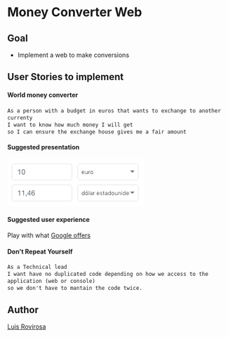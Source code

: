 # Money Converter Web

## Goal
- Implement a web to make conversions 

## User Stories to implement
#### World money converter
    As a person with a budget in euros that wants to exchange to another currenty
    I want to know how much money I will get
    so I can ensure the exchange house gives me a fair amount 

#### Suggested presentation

![](sample-exchange.png)

#### Suggested user experience

Play with what [Google offers](https://www.google.com/search?q=10+euro+to+usd)

#### Don't Repeat Yourself
    As a Technical lead
    I want have no duplicated code depending on how we access to the application (web or console)
    so we don't have to mantain the code twice.

## Author
[Luis Rovirosa](https://twitter.com/luisrovirosa)

